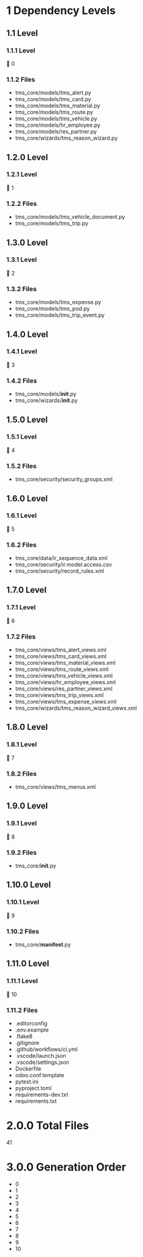 # 1 Dependency Levels

## 1.1 Level

### 1.1.1 Level

🔹 0

### 1.1.2 Files

- tms_core/models/tms_alert.py
- tms_core/models/tms_card.py
- tms_core/models/tms_material.py
- tms_core/models/tms_route.py
- tms_core/models/tms_vehicle.py
- tms_core/models/hr_employee.py
- tms_core/models/res_partner.py
- tms_core/wizards/tms_reason_wizard.py

## 1.2.0 Level

### 1.2.1 Level

🔹 1

### 1.2.2 Files

- tms_core/models/tms_vehicle_document.py
- tms_core/models/tms_trip.py

## 1.3.0 Level

### 1.3.1 Level

🔹 2

### 1.3.2 Files

- tms_core/models/tms_expense.py
- tms_core/models/tms_pod.py
- tms_core/models/tms_trip_event.py

## 1.4.0 Level

### 1.4.1 Level

🔹 3

### 1.4.2 Files

- tms_core/models/__init__.py
- tms_core/wizards/__init__.py

## 1.5.0 Level

### 1.5.1 Level

🔹 4

### 1.5.2 Files

- tms_core/security/security_groups.xml

## 1.6.0 Level

### 1.6.1 Level

🔹 5

### 1.6.2 Files

- tms_core/data/ir_sequence_data.xml
- tms_core/security/ir.model.access.csv
- tms_core/security/record_rules.xml

## 1.7.0 Level

### 1.7.1 Level

🔹 6

### 1.7.2 Files

- tms_core/views/tms_alert_views.xml
- tms_core/views/tms_card_views.xml
- tms_core/views/tms_material_views.xml
- tms_core/views/tms_route_views.xml
- tms_core/views/tms_vehicle_views.xml
- tms_core/views/hr_employee_views.xml
- tms_core/views/res_partner_views.xml
- tms_core/views/tms_trip_views.xml
- tms_core/views/tms_expense_views.xml
- tms_core/wizards/tms_reason_wizard_views.xml

## 1.8.0 Level

### 1.8.1 Level

🔹 7

### 1.8.2 Files

- tms_core/views/tms_menus.xml

## 1.9.0 Level

### 1.9.1 Level

🔹 8

### 1.9.2 Files

- tms_core/__init__.py

## 1.10.0 Level

### 1.10.1 Level

🔹 9

### 1.10.2 Files

- tms_core/__manifest__.py

## 1.11.0 Level

### 1.11.1 Level

🔹 10

### 1.11.2 Files

- .editorconfig
- .env.example
- .flake8
- .gitignore
- .github/workflows/ci.yml
- .vscode/launch.json
- .vscode/settings.json
- Dockerfile
- odoo.conf.template
- pytest.ini
- pyproject.toml
- requirements-dev.txt
- requirements.txt

# 2.0.0 Total Files

41

# 3.0.0 Generation Order

- 0
- 1
- 2
- 3
- 4
- 5
- 6
- 7
- 8
- 9
- 10

